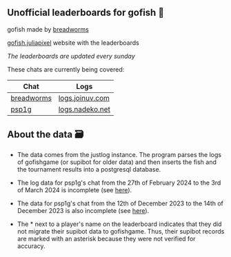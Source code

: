 ## Unofficial leaderboards for gofish 🥇
gofish made by [breadworms](https://www.twitch.tv/breadworms)

[gofish.juliapixel](https://gofish.juliapixel.com/) website with the leaderboards

_The leaderboards are updated every sunday_

These chats are currently being covered:

| Chat | Logs |
|---| --- |
| [breadworms](https://www.twitch.tv/breadworms) | [logs.joinuv.com](https://logs.joinuv.com/?channel=breadworms&username=gofishgame) |
| [psp1g](https://www.twitch.tv/psp1g) | [logs.nadeko.net](https://logs.nadeko.net/?channel=psp1g&username=gofishgame) |

## About the data 🗃️

* The data comes from the justlog instance. The program parses the logs of gofishgame (or supibot for older data) and then inserts the fish and the tournament results into a postgresql database.

* The log data for psp1g's chat from the 27th of February 2024 to the 3rd of March 2024 is incomplete (see [here](https://logs.nadeko.net/channel/psp1g/2024/2/28)).

* The data for psp1g's chat from the 12th of December 2023 to the 14th of December 2023  is also incomplete (see [here](https://logs.nadeko.net/channel/psp1g/2023/12/13)).

* The * next to a player's name on the leaderboard indicates that they did not migrate their supibot data to gofishgame. Thus, their supibot records are marked with an asterisk because they were not verified for accuracy.